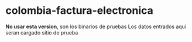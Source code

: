 # colombia-factura-electronica

**No usar esta version**, son los binarios de pruebas
Los datos entrados aqui seran cargado sitio de prueba
